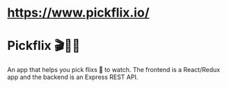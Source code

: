 # https://www.pickflix.io/

# Pickflix 🎬🎥🍿

An app that helps you pick flixs 🍿 to watch.
The frontend is a React/Redux app and the backend is an Express REST API.
